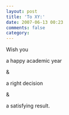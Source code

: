 ```yaml
---
layout: post
title: 'To XY:'
date: 2007-06-13 00:23
comments: false
category: 
---
```

    

Wish you

a happy academic year

&

a right decision

&

a satisfying result.
